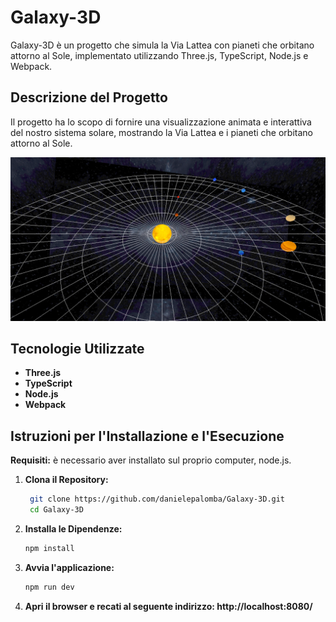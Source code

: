 # Galaxy-3D

Galaxy-3D è un progetto che simula la Via Lattea con pianeti che orbitano attorno al Sole, implementato utilizzando Three.js, TypeScript, Node.js e Webpack.

## Descrizione del Progetto

Il progetto ha lo scopo di fornire una visualizzazione animata e interattiva del nostro sistema solare, mostrando la Via Lattea e i pianeti che orbitano attorno al Sole.

![Screenshot](Screenshot/Screenshot.png)

## Tecnologie Utilizzate

- **Three.js**
- **TypeScript**
- **Node.js**
- **Webpack**

## Istruzioni per l'Installazione e l'Esecuzione
**Requisiti:** è necessario aver installato sul proprio computer, node.js.
1. **Clona il Repository:**
   ```bash
    git clone https://github.com/danielepalomba/Galaxy-3D.git
    cd Galaxy-3D

2. **Installa le Dipendenze:**
    ```bash
    npm install

3. **Avvia l'applicazione:**
    ```bash
    npm run dev

4. **Apri il browser e recati al seguente indirizzo: http://localhost:8080/**
